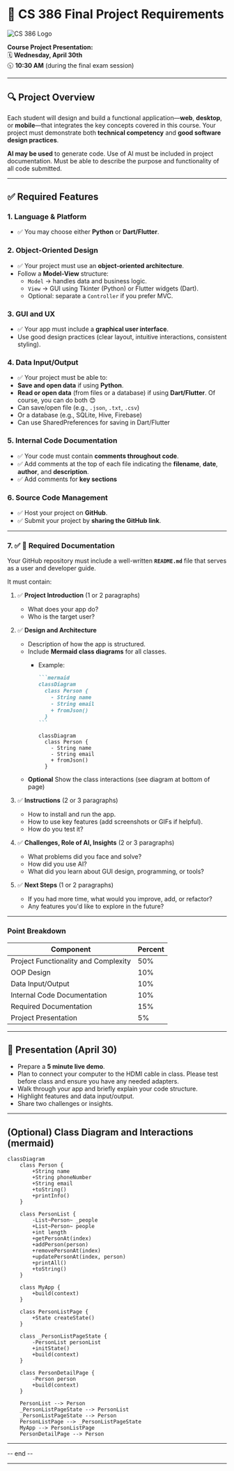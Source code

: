 # 📘 CS 386 Final Project Requirements
![CS 386 Logo](CS_386_Logo_Spring_2025.jpg)

**Course Project Presentation:**  
🗓️ **Wednesday, April 30th**  
🕥 **10:30 AM** (during the final exam session)

---

## 🔍 Project Overview
Each student will design and build a functional application—**web**, **desktop**, or **mobile**—that integrates the key concepts covered in this course. Your project must demonstrate both **technical competency** and **good software design practices**. 

**AI may be used** to generate code. Use of AI must be included in project documentation. Must be able to describe the purpose and functionality of all code submitted.

---

## ✅ Required Features

### 1. **Language & Platform**
- ✅ You may choose either **Python** or **Dart/Flutter**.


### 2. **Object-Oriented Design**
- ✅ Your project must use an **object-oriented architecture**.
- Follow a **Model-View** structure:
  - `Model` → handles data and business logic.
  - `View` → GUI using Tkinter (Python) or Flutter widgets (Dart).
  - Optional: separate a `Controller` if you prefer MVC.

### 3. **GUI and UX**
- ✅ Your app must include a **graphical user interface**.
- Use good design practices (clear layout, intuitive interactions, consistent styling).

### 4. **Data Input/Output**
  - ✅ Your project must be able to:
  - **Save and open data** if using **Python**.
  - **Read or open data** (from files or a database) if using **Dart/Flutter**. Of course, you can do both 😊
  - Can save/open file (e.g., `.json`, `.txt`, `.csv`)
  - Or a database (e.g., SQLite, Hive, Firebase)
  - Can use SharedPreferences for saving in Dart/Flutter

### 5. **Internal Code Documentation**
- ✅ Your code must contain **comments throughout code**.
- ✅ Add comments at the top of each file indicating the **filename**, **date**, **author**, and **description**.
- ✅ Add comments for **key sections**

### 6. **Source Code Management**
- ✅ Host your project on **GitHub**.
- ✅ Submit your project by **sharing the GitHub link**.
---

### 7. ✅ 📄 Required Documentation

Your GitHub repository must include a well-written **`README.md`** file that serves as a user and developer guide.

It must contain:

1. ✅ **Project Introduction**  (1 or 2 paragraphs)
   - What does your app do?
   - Who is the target user?

2. ✅ **Design and Architecture**
   - Description of how the app is structured.
   - Include **Mermaid class diagrams** for all classes.
     - Example:
       ````markdown
       ```mermaid
       classDiagram
         class Person {
           - String name
           - String email
           + fromJson()
         }
       ```
       ````
       
       ```mermaid
       classDiagram
         class Person {
           - String name
           - String email
           + fromJson()
         }
       ```
    - **Optional** Show the class interactions (see diagram at bottom of page)
      
3. ✅ **Instructions** (2 or 3 paragraphs)
   - How to install and run the app.
   - How to use key features (add screenshots or GIFs if helpful).
   - How do you test it? 

4. ✅ **Challenges, Role of AI, Insights** (2 or 3 paragraphs)
   - What problems did you face and solve?
   - How did you use AI?
   - What did you learn about GUI design, programming, or tools?

5. ✅ **Next Steps** (1 or 2 paragraphs)
   - If you had more time, what would you improve, add, or refactor?
   - Any features you'd like to explore in the future?

---
### Point Breakdown

| **Component**    | **Percent** |
| -------- | ------- |
| Project Functionality and Complexity  | 50% |
| OOP Design | 10% |
| Data Input/Output | 10%|
| Internal Code Documentation  | 10% |
| Required Documentation    | 15% |
| Project Presentation    | 5% |


---
## 📣 Presentation (April 30)
- Prepare a **5 minute live demo**.
- Plan to connect your computer to the HDMI cable in class. Please test before class and ensure you have any needed adapters.
- Walk through your app and briefly explain your code structure.
- Highlight features and data input/output.
- Share two challenges or insights.

---
## (Optional) Class Diagram and Interactions (mermaid)

```mermaid
classDiagram
    class Person {
        +String name
        +String phoneNumber
        +String email
        +toString()
        +printInfo()
    }

    class PersonList {
        -List~Person~ _people
        +List~Person~ people
        +int length
        +getPersonAt(index)
        +addPerson(person)
        +removePersonAt(index)
        +updatePersonAt(index, person)
        +printAll()
        +toString()
    }

    class MyApp {
        +build(context)
    }

    class PersonListPage {
        +State createState()
    }

    class _PersonListPageState {
        -PersonList personList
        +initState()
        +build(context)
    }

    class PersonDetailPage {
        -Person person
        +build(context)
    }

    PersonList --> Person
    _PersonListPageState --> PersonList
    _PersonListPageState --> Person
    PersonListPage --> _PersonListPageState
    MyApp --> PersonListPage
    PersonDetailPage --> Person
```

---

-- end --

---

